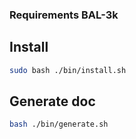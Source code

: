 ### Requirements BAL-3k

## Install

```sh
sudo bash ./bin/install.sh
```

## Generate doc

```sh
bash ./bin/generate.sh
```
